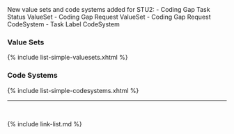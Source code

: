 
<div class="bg-success" markdown="1">
New value sets and code systems added for STU2:
- Coding Gap Task Status ValueSet
- Coding Gap Request ValueSet
- Coding Gap Request CodeSystem
- Task Label CodeSystem
</div><!-- new-content -->

### Value Sets

{% include list-simple-valuesets.xhtml %}

### Code Systems

{% include list-simple-codesystems.xhtml %}

---


<br />

{% include link-list.md %}
